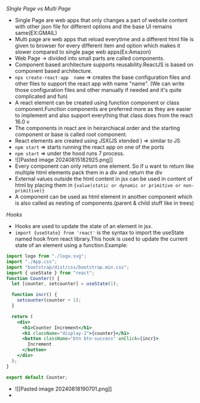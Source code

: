 *SIngle Page vs Multi Page*

- Single Page are web apps that only changes a part of website content with other json file for different options and the base UI remains same(EX:GMAIL)
- Multi page are web apps that reload everytime and a different html file is given to browser for every different item and option which makes it slower compared to single page web apps(Ex:Amazon)
- Web Page -> divided into small parts are called components.
- Component based architecture supports reusability.ReactJS is based on component based architecture.
- `npx create-react-app  name` => creates the base configuration files and other files to support the react app with name "name". (We can write those configuration files and other manually if needed and it's quite complicated and fun)
- A react element can be created using function component or class component.Function components are preferred more as they are easier to implement and also support everything that class does from the react 16.0 v
- The components in react are in heirarchiacal order  and the starting component or base is called root component.
- React elements are created using JSX(JS xtended ) => similar to JS
- `npm start` => starts running the react app on one of the ports 
- `npm start` => under the hood runs 7 process.
- ![[Pasted image 20240815182925.png]]
- Every component can only return one element. So if u want to return like multiple html elements pack them in a div and return the div
- External values outside the html content in jsx can be used in content of html by placing them in `{value(static or dynamic or primitive or non-primitive)}`
- A component can be used as html element in another component which is also called as nesting of components.(parent & child stuff like in trees)

*Hooks*

- Hooks are used to update the state of an element in jsx.
- `import {useState} from 'react'` is the syntax to import the useState named hook from react library.This hook is used to update the current state of an element using a function.Example: 
```jsx
import logo from "./logo.svg";
import "./App.css";
import "bootstrap/dist/css/bootstrap.min.css";
import { useState } from "react";
function Counter() {
  let [counter, setcounter] = useState(1);

  function incr() {
    setcounter(counter + 1);
  }

  return (
    <div>
      <h1>Counter Increment</h1>
      <h1 className="display-2">{counter}</h1>
      <button className="btn btn-success" onClick={incr}>
        Increment
      </button>
    </div>
  );
}

export default Counter;
```
- ![[Pasted image 20240818190701.png]]
- 

